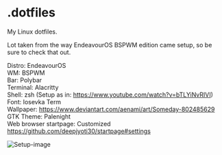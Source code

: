 # .dotfiles
My Linux dotfiles.

Lot taken from the way EndeavourOS BSPWM edition came setup, so be sure to check that out.

Distro: EndeavourOS  
WM: BSPWM  
Bar: Polybar  
Terminal: Alacritty  
Shell: zsh (Setup as in: https://www.youtube.com/watch?v=bTLYiNvRIVI)  
Font: Iosevka Term  
Wallpaper: https://www.deviantart.com/aenami/art/Someday-802485629  
GTK Theme: Palenight  
Web browser startpage: Customized https://github.com/deepjyoti30/startpage#settings  

![Setup-image](https://i.imgur.com/iBDJTLA.png)
